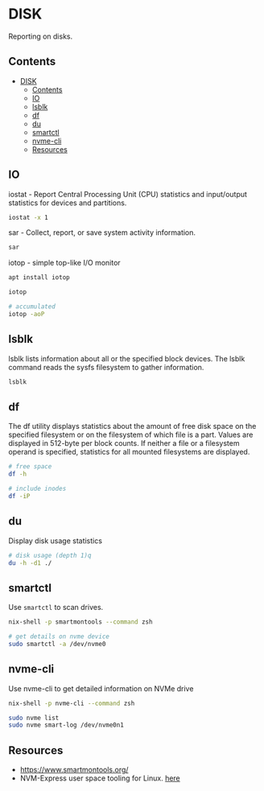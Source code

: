 # DISK

Reporting on disks.  

## Contents

- [DISK](#disk)
  - [Contents](#contents)
  - [IO](#io)
  - [lsblk](#lsblk)
  - [df](#df)
  - [du](#du)
  - [smartctl](#smartctl)
  - [nvme-cli](#nvme-cli)
  - [Resources](#resources)

## IO

iostat - Report Central Processing Unit (CPU) statistics and input/output statistics for devices and partitions.

```sh
iostat -x 1
```

sar - Collect, report, or save system activity information.

```sh
sar
```

iotop - simple top-like I/O monitor

```sh
apt install iotop

iotop

# accumulated
iotop -aoP
```

## lsblk

lsblk lists information about all or the specified block devices. The lsblk command reads the sysfs filesystem to gather information.

```sh
lsblk 
```

## df

The df utility displays statistics about the amount of free disk space on the specified filesystem or on the filesystem of which file is a part.  Values are displayed in 512-byte per block counts.  If neither a file or a filesystem operand is specified, statistics for all mounted filesystems are displayed.  

```sh
# free space
df -h

# include inodes
df -iP
```

## du

Display disk usage statistics  

```sh
# disk usage (depth 1)q
du -h -d1 ./
```

## smartctl

Use `smartctl` to scan drives.  

```sh
nix-shell -p smartmontools --command zsh

# get details on nvme device
sudo smartctl -a /dev/nvme0
```

## nvme-cli

Use nvme-cli to get detailed information on NVMe drive

```sh
nix-shell -p nvme-cli --command zsh

sudo nvme list
sudo nvme smart-log /dev/nvme0n1
```

## Resources

* https://www.smartmontools.org/
* NVM-Express user space tooling for Linux. [here](https://github.com/linux-nvme/nvme-cli)